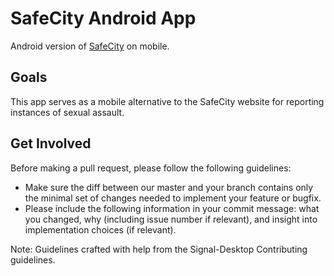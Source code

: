 # SafeCity Android App
Android version of [SafeCity](http://safecity.in/ "SafeCity") on mobile.

## Goals
This app serves as a mobile alternative to the SafeCity website for reporting instances of sexual assault.

## Get Involved
Before making a pull request, please follow the following guidelines:
  * Make sure the diff between our master and your branch contains only the minimal set of changes needed to implement your feature or bugfix.
  * Please include the following information in your commit message: what you changed, why (including issue number if relevant), and insight into implementation choices (if relevant).

Note: Guidelines crafted with help from the Signal-Desktop Contributing guidelines.
